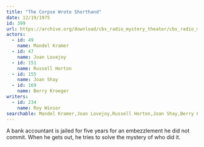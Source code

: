 ```yaml
---
title: "The Corpse Wrote Shorthand"
date: 12/19/1975
id: 399
url: https://archive.org/download/cbs_radio_mystery_theater/cbs_radio_mystery_theater-0351-0400.zip/cbs_radio_mystery_theater-0351-0400%2Fcbsrmt_0399_the_corpse_wrote_shorthand.mp3
actors:  
  - id: 49
    name: Mandel Kramer  
  - id: 47
    name: Joan Lovejoy  
  - id: 151
    name: Russell Horton  
  - id: 155
    name: Joan Shay  
  - id: 169
    name: Berry Kroeger
writers:  
  - id: 234
    name: Roy Winsor
searchable: Mandel Kramer,Joan Lovejoy,Russell Horton,Joan Shay,Berry Kroeger Roy Winsor
---
```

A bank accountant is jailed for five years for an embezzlement he did not commit. When he gets out, he tries to solve the mystery of who did it.
